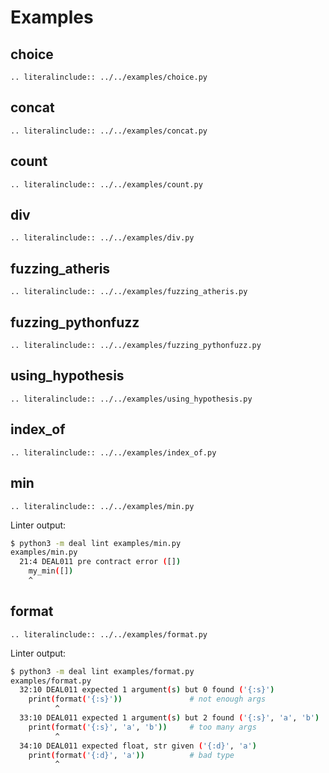 # Examples

## choice

```eval_rst
.. literalinclude:: ../../examples/choice.py
```

## concat

```eval_rst
.. literalinclude:: ../../examples/concat.py
```

## count

```eval_rst
.. literalinclude:: ../../examples/count.py
```

## div

```eval_rst
.. literalinclude:: ../../examples/div.py
```

## fuzzing_atheris

```eval_rst
.. literalinclude:: ../../examples/fuzzing_atheris.py
```

## fuzzing_pythonfuzz

```eval_rst
.. literalinclude:: ../../examples/fuzzing_pythonfuzz.py
```

## using_hypothesis

```eval_rst
.. literalinclude:: ../../examples/using_hypothesis.py
```

## index_of

```eval_rst
.. literalinclude:: ../../examples/index_of.py
```

## min

```eval_rst
.. literalinclude:: ../../examples/min.py
```

Linter output:

```bash
$ python3 -m deal lint examples/min.py
examples/min.py
  21:4 DEAL011 pre contract error ([])
    my_min([])
    ^
```

## format

```eval_rst
.. literalinclude:: ../../examples/format.py
```

Linter output:

```bash
$ python3 -m deal lint examples/format.py
examples/format.py
  32:10 DEAL011 expected 1 argument(s) but 0 found ('{:s}')
    print(format('{:s}'))               # not enough args
          ^
  33:10 DEAL011 expected 1 argument(s) but 2 found ('{:s}', 'a', 'b')
    print(format('{:s}', 'a', 'b'))     # too many args
          ^
  34:10 DEAL011 expected float, str given ('{:d}', 'a')
    print(format('{:d}', 'a'))          # bad type
          ^
```
